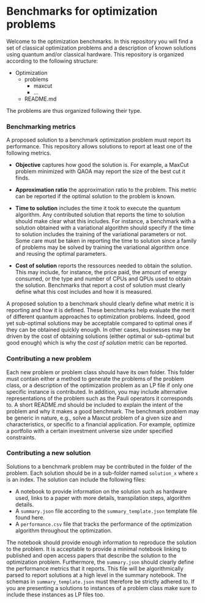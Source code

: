 # Benchmarks for optimization problems

Welcome to the optimization benchmarks. 
In this repository you will find a set of classical optimization problems and a description 
of known solutions using quantum and/or classical hardware.
This repository is organized according to the following structure:

- Optimization
    - problems
        - maxcut
        - ...
    - README.md

The problems are thus organized following their type.

### Benchmarking metrics

A proposed solution to a benchmark optimization problem must report its performance.
This repository allows solutions to report at least one of the following metrics.

* **Objective** captures how good the solution is. For example, a MaxCut problem minimized
  with QAOA may report the size of the best cut it finds.
  
* **Approximation ratio** the approximation ratio to the problem. This metric can be reported
  if the optimal solution to the problem is known.
  
* **Time to solution** includes the time it took to execute the quantum algorithm. Any contributed
  solution that reports the time to solution should make clear what this includes. For instance,
  a benchmark with a solution obtained with a variational algorithm should specify if the time
  to solution includes the training of the variational parameters or not. Some care must be taken
  in reporting the time to solution since a family of problems may be solved by training the 
  variational algorithm once and reusing the optimal parameters.
  
* **Cost of solution** reports the ressources needed to obtain the solution. This may
  include, for instance, the price paid, the amount of energy consumed, or the type and number
  of CPUs and QPUs used to obtain the solution.
  Benchmarks that report a cost of solution must clearly define what this cost includes and how
  it is measured.

A proposed solution to a benchmark should clearly define what metric it is reporting and how it
is defined. These benchmarks help evaluate the merit of different quantum approaches to 
optimization problems. Indeed, good yet sub-optimal solutions may be acceptable compared to 
optimal ones if they can be obtained quickly enough. In other cases, businesses may be driven 
by the cost of obtaining solutions (either optimal or sub-optimal but good enough) which is
why the *cost of solution* metric can be reported.

### Contributing a new problem

Each new problem or problem class should have its own folder.
This folder must contain either a method to generate the problems of the problem class, or a 
description of the optimization problem as an LP file if only one specific instance is contributed.
In addition, you may include alternative representations of the problem such as the Pauli 
operators it corresponds to.
A short README.md should be included to explain the intent of the problem and why it makes a
good benchmark.
The benchmark problem may be generic in nature, e.g., solve a Maxcut problem of a given size
and characteristics, or specific to a financial application.
For example, optimize a portfolio with a certain investment universe size under specified
constraints.

### Contributing a new solution

Solutions to a benchmark problem may be contributed in the folder of the problem.
Each solution should be in a sub-folder named ``solution_x`` where ``x`` is an index.
The solution can include the following files:
* A notebook to provide information on the solution such as hardware used, links to a
  paper with more details, transpilation steps, algorithm details.
* A ``summary.json`` file according to the ``summary_template.json`` template file found here.
* A ``performance.csv`` file that tracks the performance of the optimization algorithm
  throughout the optimization.

The notebook should provide enough information to reproduce the solution to the problem.
It is acceptable to provide a minimal notebook linking to published and open access papers
that describe the solution to the optimization problem.
Furthermore, the ``summary.json`` should clearly define the performance metrics that it 
reports. 
This file will be algorithmically parsed to report solutions at a high level in
the summary notebook.
The schemas in ``summary_template.json`` must therefore be strictly adhered to.
If you are presenting a solutions to instances of a problem class make sure to include 
these instances as LP files too.